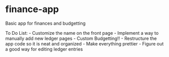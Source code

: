 # finance-app
 Basic app for finances and budgetting


To Do List:
    - Customize the name on the front page
    - Implement a way to manually add new ledger pages
    - Custom Budgetting!!
    - Restructure the app code so it is neat and organized
    - Make everything prettier
    - Figure out a good way for editing ledger entries